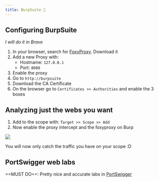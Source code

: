 ```yaml
---
title: BurpSuite 📙
---
```

## Configuring BurpSuite

*I will do it in Brave*

1. In your browser, search for [FoxyProxy](https://chromewebstore.google.com/detail/foxyproxy/gcknhkkoolaabfmlnjonogaaifnjlfnp?hl=en-US). Download it
2. Add a new Proxy with:
	- Hostname: `127.0.0.1`
	- Port: `8080`
3. Enable the proxy
4. Go to `http://burpsuite`
5. Download the CA Certificate
6. On the browser go to `Certificates >> Authorities` and enable the 3 boxes

## Analyzing just the webs you want

1. Add to the scope with: `Target >> Scope >> Add`
2. Now enable the proxy intercept and the foxyproxy on Burp

![](Pasted%20image%2020240512150638.png)

You will now only catch the traffic you have on your scope :D

## PortSwigger web labs

==MUST DO==: Pretty nice and accurate labs in [PortSwigger](https://portswigger.net/web-security/all-labs)

